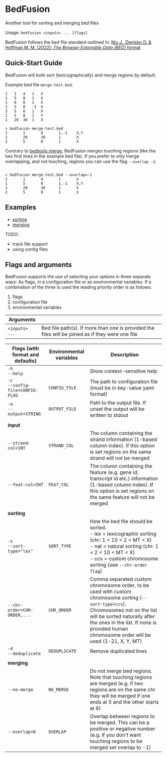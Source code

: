 # BedFusion

Another tool for sorting and merging bed files

Usage: `bedfusion <inputs> ... [flags]`

BedFusion follows the bed file standard outlined in: [Niu J., Denisko D. & Hoffman M. M. (2022): *The Browser Extensible Data (BED)* format](https://github.com/samtools/hts-specs/blob/94500cf76f049e898dec7af23097d877fde5894e/BEDv1.pdf)

## Quick-Start Guide

BedFusion will both sort (lexicographically) and merge regions by default. 

Example bed file `merge-test.bed`:

```bed
1	1	4	1	X
1	5	8	1	X
1	6	8	1	X
1	5	8	-1	X
2	5	8	1	X
1	5	8	1	Y
1	20	30	1	X
```

``` shell
> bedfusion merge-test.bed
1       1       8       1,-1    X,Y
1       20      30      1       X
2       5       8       1       X
```

Contrary to [bedtools merge](https://bedtools.readthedocs.io/en/latest/content/tools/merge.html), BedFusion merges touching regions (like the two first lines in the example bed file). If you prefer to only merge overlapping, and not touching, regions you can use the flag `--overlap -1`:

```shell

> bedfusion merge-test.bed --overlap=-1
1       1       4       1       X
1       5       8       1,-1    X,Y
1       20      30      1       X
2       5       8       1       X
```

## Examples

- [sorting](./docs/sorting.md)
- [merging](./docs/merging.md)

TODO:
- track file support
- using config files

## Flags and arguments 

BedFusion supports the use of selecting your options in three separate ways: As flags, in a configuration file or as environmental variables. If a combination of the three is used the reading priority order is as follows: 

1. flags 
2. configuration file 
3. environmental variables


| Arguments      |                                                                                                  |
|----------------|--------------------------------------------------------------------------------------------------|
| `<inputs> ...` | Bed file path(s). If more than one is provided the files will be joined as if they were one file |


| Flags (with format and defaults)    | Environmental variables | Description                                                                                                                                                                                                                                                       |
|-------------------------------------|-------------------------|-------------------------------------------------------------------------------------------------------------------------------------------------------------------------------------------------------------------------------------------------------------------|
| `-h`<br>`--help`                    |                         | Show context-sensitive help                                                                                                                                                                                                                                       |
| `-c`<br>`--config-file=CONFIG-FLAG` | `CONFIG_FILE`           | The path to configuration file (must be in key-value yaml format)                                                                                                                                                                                                 |
| `-o`<br>`--output=STRING`           | `OUTPUT_FILE`           | Path to the output file. If unset the output will be written to stdout                                                                                                                                                                                            |
|                                     |                         |                                                                                                                                                                                                                                                                   |
| **input**                           |                         |                                                                                                                                                                                                                                                                   |
| `--strand-col=INT`                  | `STRAND_COL`            | The column containing the strand information (1-based column index). If this option is set regions on the same strand will not be merged                                                                                                                          |
| `--feat-col=INT`                    | `FEAT_COL`              | The column containing the feature (e.g. gene id, transcript id etc.) information (1-based column index). If this option is set regions on the same feature will not be merged                                                                                     |
|                                     |                         |                                                                                                                                                                                                                                                                   |
| **sorting**                         |                         |                                                                                                                                                                                                                                                                   |
| `-s`<br>`--sort-type="lex"`         | `SORT_TYPE`             | How the bed file should be sorted.<br>- lex = lexicographic sorting (chr: 1 < 10 < 2 < MT < X)<br>- nat = natural sorting (chr: 1 < 2 < 10 < MT < X)<br>- ccs = custom chromosome sorting (see `--chr-order flag`)                                                |
| `--chr-order=CHR-ORDER,...`         | `CHR_ORDER`             | Comma separated custom chromosome order, to be used with custom chromosome sorting (`--sort-type=ccs`). Chromosomes not on the list will be sorted naturally after the ones in the list. If none is provided human chromosome order will be used (1-21, X, Y, MT) |
| `-d`<br>`--deduplicate`             | `DEDUPLICATE`           | Remove duplicated lines                                                                                                                                                                                                                                           |
|                                     |                         |                                                                                                                                                                                                                                                                   |
| **merging**                         |                         |                                                                                                                                                                                                                                                                   |
| `--no-merge`                        | `NO_MERGE`              | Do not merge bed regions. Note that touching regions are merged (e.g. if two regions are on the same chr they will be merged if one ends at 5 and the other starts at 6)                                                                                          |
| `--overlap=0`                       | `OVERLAP`               | Overlap between regions to be merged. This can be a positive or negative number (e.g. if you don't want touching regions to be merged set overlap to -1)                                                                                                          |
